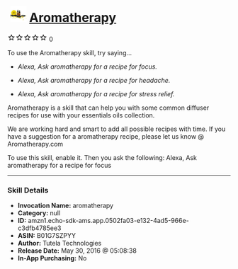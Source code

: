 # &nbsp;<img src="skill_icon" alt="Aromatherapy icon" width="36"> [Aromatherapy](http://alexa.amazon.com/#skills/amzn1.echo-sdk-ams.app.0502fa03-e132-4ad5-966e-c3dfb4785ee3)
![0 stars](../../images/ic_star_border_black_18dp_1x.png)![0 stars](../../images/ic_star_border_black_18dp_1x.png)![0 stars](../../images/ic_star_border_black_18dp_1x.png)![0 stars](../../images/ic_star_border_black_18dp_1x.png)![0 stars](../../images/ic_star_border_black_18dp_1x.png) 0

To use the Aromatherapy skill, try saying...

* *Alexa, Ask aromatherapy for a recipe for focus.*

* *Alexa, Ask aromatherapy for a recipe for headache.*

* *Alexa, Ask aromatherapy for a recipe for stress relief.*

Aromatherapy is a skill that can help you with some common diffuser recipes for use with your essentials oils collection.

We are working hard and smart to add all possible recipes with time.  If you have a suggestion for a aromatherapy recipe, please let us know @ Aromatherapy.com

To use this skill, enable it.  Then you ask the following:
Alexa, Ask aromatherapy for a recipe for focus

***

### Skill Details

* **Invocation Name:** aromatherapy
* **Category:** null
* **ID:** amzn1.echo-sdk-ams.app.0502fa03-e132-4ad5-966e-c3dfb4785ee3
* **ASIN:** B01G7SZPYY
* **Author:** Tutela Technologies
* **Release Date:** May 30, 2016 @ 05:08:38
* **In-App Purchasing:** No

